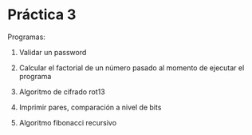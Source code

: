 # Práctica 3

Programas:

1. Validar un password

2. Calcular el factorial de un número pasado al momento de ejecutar el programa

3. Algoritmo de cifrado rot13

4. Imprimir pares, comparación a nivel de bits

5. Algoritmo fibonacci recursivo
